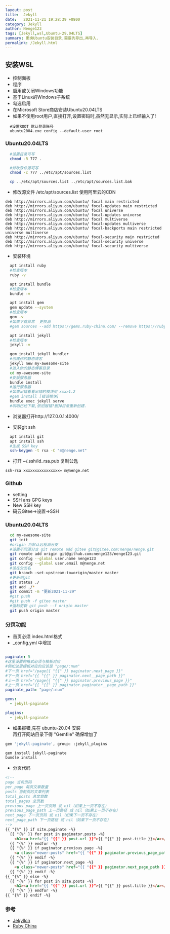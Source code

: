 ```yaml
---
layout: post
title:  Jekyll
date:   2021-11-21 19:28:39 +0800
category: Jekyll
author: Nenge123
tags: [Jekyll,wsl,Ubuntu-29.04LTS]
summary: 更换Ubuntu安装目录,需要先导出,再导入.
permalink: /Jekyll.html
---
```

## 安装WSL
- 控制面板
- 程序
- 启用或关闭Windows功能
- 基于Linux的Windows子系统
- 勾选启用
- 在Microsoft Store商店安装Ubuntu20.04LTS
- 如果不使用root用户,直接打开,设置密码时,虽然无显示,实际上已经输入了!

```shell
  #设置ROOT 默认登录账号
  ubuntu2004.exe config --default-user root
```

### Ubuntu20.04LTS

```bash
  #设置目录可写
  chmod -R 777 .

  #修改软件源可写
  chmod -c 777 ../etc/apt/sources.list

  cp ../etc/apt/sources.list ../etc/apt/sources.list.bak
```
- 修改源文件 /etc/apt/sources.list 使用阿里云的CDN

```text
deb http://mirrors.aliyun.com/ubuntu/ focal main restricted
deb http://mirrors.aliyun.com/ubuntu/ focal-updates main restricted
deb http://mirrors.aliyun.com/ubuntu/ focal universe
deb http://mirrors.aliyun.com/ubuntu/ focal-updates universe
deb http://mirrors.aliyun.com/ubuntu/ focal multiverse
deb http://mirrors.aliyun.com/ubuntu/ focal-updates multiverse
deb http://mirrors.aliyun.com/ubuntu/ focal-backports main restricted universe multiverse
deb http://mirrors.aliyun.com/ubuntu/ focal-security main restricted
deb http://mirrors.aliyun.com/ubuntu/ focal-security universe
deb http://mirrors.aliyun.com/ubuntu/ focal-security multiverse
```

- 安装环境

```bash
  apt install ruby
  #检查版本
  ruby -v

  apt install bundle
  #检查版本
  bundle -v

  apt install gem
  gem update --system
  #检查版本
  gem -v
  #如果下载异常  更换源
  #gem sources --add https://gems.ruby-china.com/ --remove https://rubygems.org/

  apt install jekyll
  #检查版本
  jekyll -v

  gem install jekyll bundler
  #创建你的静态博客
  jekyll new my-awesome-site
  #进入你的静态博客目录
  cd my-awesome-site
  #安装服务器
  bundle install
  #运行服务器
  #如果出错看看出错的模块用 xxx>1.2
  #gem install [错误模块]
  bundle exec jekyll serve
  #明明已经下载,依旧报错?删掉目录重新创建.
```
- 浏览器打开http://127.0.0.1:4000/

- 安装git ssh

```bash
  apt install git
  apt install ssh
  #生成 SSH key
  ssh-keygen -t rsa -C "m@nenge.net"
```
- 打开 ~/.ssh/id_rsa.pub 复制公匙

```text
ssh-rsa xxxxxxxxxxxxxxxx= m@nenge.net
```
### Github
- setting
- SSH ans GPG keys
- New SSH key
- 码云Gitee→设置→SSH

### Ubuntu20.04LTS

```bash
  cd my-awesome-site
  git init
  #origin 为默认远程源分支
  #设置不同源分支 git remote add gitee git@gitee.com:nenge/nenge.git
  git remote add origin git@github.com:nenge123/nenge123.git
  git config --global user.name nenge123
  git config --global user.email m@nenge.net
  #设在分支名
  git branch –set-upstream-to=origin/master master
  #更新到git
  git status ./
  git add ./*
  git commit -m "更新2021-11-29"
  #git push
  #git push -f gitee master
  #强制更新 git push --f origin master
  git push origin master

```

### 分页功能
- 首页必须 index.html格式
- _config.yml 中增加

```yml

paginate: 5
#这里设置的格式必须与模板对应
#例如这里模板对应的应该是 "page/:num"
#下一页 href="/page{{ "{{" }} paginator.next_page }}"
#下一页 href="{{ "{{" }} paginator.next__page_path }}"
#上一页 href="/page{{ "{{" }} paginator.previous_page }}"
#上一页 href="{{ "{{" }} paginator.paginator__page_path }}"
paginate_path: "page/:num"

gems:
  - jekyll-paginate

plugins:
  - jekyll-paginate

```
- 如果报错,先在 ubuntu-20.04 安装  
再打开网站目录下得 "Gemfile" 确保增加了  

```bash
gem 'jekyll-paginate', group: :jekyll_plugins
```

```bash
gem install jekyll-paginate
bundle install
```

- 分页代码

```html
<!--
page 当前页码
per_page 每页文章数量
posts 当前页的文章列表
total_posts 总文章数
total_pages 总页数
previous_page 上一页页码 或 nil（如果上一页不存在）
previous_page_path 上一页路径 或 nil（如果上一页不存在）
next_page 下一页页码 或 nil（如果下一页不存在）
next_page_path 下一页路径 或 nil（如果下一页不存在）
-->
{{ "{%" }} if site.paginate -%}
  {{ "{%" }} for post in paginator.posts -%}
    <h1><a href="{{ "{{" }} post.url }}">{{ "{{" }} post.title }}</a></h1>
  {{ "{%" }} endfor -%}
  {{ "{%" }} if paginator.previous_page -%}
    <a class="newer-posts" href="{{ "{{" }} paginator.previous_page_path }}"><i class="fa fa-chevron-left"></i> 上一页</a>
  {{ "{%" }} endif -%}
  {{ "{%" }} if paginator.next_page -%}
    <a class="newer-posts" href="{{ "{{" }} paginator.next_page_path }}"><i class="fa fa-chevron-left"></i> 上一页</a>
  {{ "{%" }} endif -%}
{{ "{%" }} else -%}
  {{ "{%" }} for post in site.posts -%}
    <h1><a href="{{ "{{" }} post.url }}">{{ "{{" }} post.title }}</a></h1>
  {{ "{%" }} endfor -%}
{{ "{%" }} endif -%}

```



### 参考
- [Jekyllcn]
- [Ruby China]



[Ruby China]://gems.ruby-china.com/
[Jekyllcn]://jekyllcn.com/
